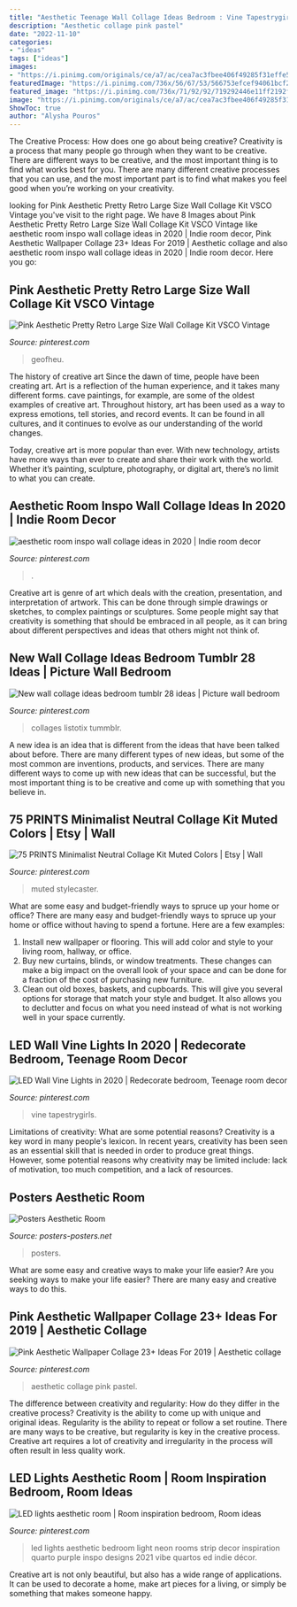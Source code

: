 ```yaml
---
title: "Aesthetic Teenage Wall Collage Ideas Bedroom : Vine Tapestrygirls"
description: "Aesthetic collage pink pastel"
date: "2022-11-10"
categories:
- "ideas"
tags: ["ideas"]
images:
- "https://i.pinimg.com/originals/ce/a7/ac/cea7ac3fbee406f49285f31effe5f3a1.jpg"
featuredImage: "https://i.pinimg.com/736x/56/67/53/566753efcef94061bcf27c506c95e38b.jpg"
featured_image: "https://i.pinimg.com/736x/71/92/92/719292446e11ff2192f78fb7589e8e11.jpg"
image: "https://i.pinimg.com/originals/ce/a7/ac/cea7ac3fbee406f49285f31effe5f3a1.jpg"
ShowToc: true
author: "Alysha Pouros"
---
```



The Creative Process: How does one go about being creative?
Creativity is a process that many people go through when they want to be creative. There are different ways to be creative, and the most important thing is to find what works best for you. There are many different creative processes that you can use, and the most important part is to find what makes you feel good when you’re working on your creativity.

	

		
looking for Pink Aesthetic Pretty Retro Large Size Wall Collage Kit VSCO Vintage you've visit to the right page. We have 8 Images about Pink Aesthetic Pretty Retro Large Size Wall Collage Kit VSCO Vintage like aesthetic room inspo wall collage ideas in 2020 | Indie room decor, Pink Aesthetic Wallpaper Collage 23+ Ideas For 2019 | Aesthetic collage and also aesthetic room inspo wall collage ideas in 2020 | Indie room decor. Here you go:
		
    
## Pink Aesthetic Pretty Retro Large Size Wall Collage Kit VSCO Vintage

<img loading=lazy src="https://i.pinimg.com/736x/74/68/13/746813f2e150560a6238d4234b968995.jpg" onerror="this.onerror=null;this.src='https://tse4.mm.bing.net/th?id=OIP.yatrgo3RJtpkaUsHt65gxwHaJ3&amp;pid=15.1';" alt="Pink Aesthetic Pretty Retro Large Size Wall Collage Kit VSCO Vintage">

_Source: pinterest.com_

>geofheu. 

	

The history of creative art
Since the dawn of time, people have been creating art. Art is a reflection of the human experience, and it takes many different forms. cave paintings, for example, are some of the oldest examples of creative art.
Throughout history, art has been used as a way to express emotions, tell stories, and record events. It can be found in all cultures, and it continues to evolve as our understanding of the world changes.

 Today, creative art is more popular than ever. With new technology, artists have more ways than ever to create and share their work with the world. Whether it’s painting, sculpture, photography, or digital art, there’s no limit to what you can create.

    
## Aesthetic Room Inspo Wall Collage Ideas In 2020 | Indie Room Decor

<img loading=lazy src="https://i.pinimg.com/736x/56/67/53/566753efcef94061bcf27c506c95e38b.jpg" onerror="this.onerror=null;this.src='https://tse2.mm.bing.net/th?id=OIP.8omlov4WTgBIxC2JIPEKUwHaN6&amp;pid=15.1';" alt="aesthetic room inspo wall collage ideas in 2020 | Indie room decor">

_Source: pinterest.com_

>. 

	

Creative art is genre of art which deals with the creation, presentation, and interpretation of artwork. This can be done through simple drawings or sketches, to complex paintings or sculptures. Some people might say that creativity is something that should be embraced in all people, as it can bring about different perspectives and ideas that others might not think of.

    
## New Wall Collage Ideas Bedroom Tumblr 28 Ideas | Picture Wall Bedroom

<img loading=lazy src="https://i.pinimg.com/736x/96/a6/8a/96a68ac2bde0a11827d58ea9b8b24add.jpg" onerror="this.onerror=null;this.src='https://tse2.mm.bing.net/th?id=OIP.3dDyoGSkxM267vdix6oReQAAAA&amp;pid=15.1';" alt="New wall collage ideas bedroom tumblr 28 ideas | Picture wall bedroom">

_Source: pinterest.com_

>collages listotix tummblr. 

	

A new idea is an idea that is different from the ideas that have been talked about before. There are many different types of new ideas, but some of the most common are inventions, products, and services. There are many different ways to come up with new ideas that can be successful, but the most important thing is to be creative and come up with something that you believe in.

    
## 75 PRINTS Minimalist Neutral Collage Kit Muted Colors | Etsy | Wall

<img loading=lazy src="https://i.pinimg.com/736x/08/85/ea/0885ea3fb0ba703d011f571aee1c5efe.jpg" onerror="this.onerror=null;this.src='https://tse2.mm.bing.net/th?id=OIP.gL5Xhw2_IC7E26UgKFSAwQHaLH&amp;pid=15.1';" alt="75 PRINTS Minimalist Neutral Collage Kit Muted Colors | Etsy | Wall">

_Source: pinterest.com_

>muted stylecaster. 

	

What are some easy and budget-friendly ways to spruce up your home or office?
There are many easy and budget-friendly ways to spruce up your home or office without having to spend a fortune. Here are a few examples: 
1. Install new wallpaper or flooring. This will add color and style to your living room, hallway, or office. 
2. Buy new curtains, blinds, or window treatments. These changes can make a big impact on the overall look of your space and can be done for a fraction of the cost of purchasing new furniture. 
3. Clean out old boxes, baskets, and cupboards. This will give you several options for storage that match your style and budget. It also allows you to declutter and focus on what you need instead of what is not working well in your space currently. 

    
## LED Wall Vine Lights In 2020 | Redecorate Bedroom, Teenage Room Decor

<img loading=lazy src="https://i.pinimg.com/736x/9e/a7/80/9ea780c76ef30c5967fe6cb9e1349438.jpg" onerror="this.onerror=null;this.src='https://tse4.mm.bing.net/th?id=OIP.lmYxUekAaAt6wEzSiJ8_QQHaH2&amp;pid=15.1';" alt="LED Wall Vine Lights in 2020 | Redecorate bedroom, Teenage room decor">

_Source: pinterest.com_

>vine tapestrygirls. 

	

Limitations of creativity: What are some potential reasons?
Creativity is a key word in many people's lexicon. In recent years, creativity has been seen as an essential skill that is needed in order to produce great things. However, some potential reasons why creativity may be limited include: lack of motivation, too much competition, and a lack of resources.

    
## Posters Aesthetic Room

<img loading=lazy src="https://i.pinimg.com/originals/ce/a7/ac/cea7ac3fbee406f49285f31effe5f3a1.jpg" onerror="this.onerror=null;this.src='https://tse3.mm.bing.net/th?id=OIP.quMIf6zXp6-Io2gZZbynWgHaJ4&amp;pid=15.1';" alt="Posters Aesthetic Room">

_Source: posters-posters.net_

>posters. 

	

What are some easy and creative ways to make your life easier?
Are you seeking ways to make your life easier? There are many easy and creative ways to do this.

    
## Pink Aesthetic Wallpaper Collage 23+ Ideas For 2019 | Aesthetic Collage

<img loading=lazy src="https://i.pinimg.com/736x/71/92/92/719292446e11ff2192f78fb7589e8e11.jpg" onerror="this.onerror=null;this.src='https://tse4.mm.bing.net/th?id=OIP.pZDbieEHz_YOvHxRbpS62wAAAA&amp;pid=15.1';" alt="Pink Aesthetic Wallpaper Collage 23+ Ideas For 2019 | Aesthetic collage">

_Source: pinterest.com_

>aesthetic collage pink pastel. 

	

The difference between creativity and regularity: How do they differ in the creative process?
Creativity is the ability to come up with unique and original ideas. Regularity is the ability to repeat or follow a set routine. There are many ways to be creative, but regularity is key in the creative process. Creative art requires a lot of creativity and irregularity in the process will often result in less quality work.

    
## LED Lights Aesthetic Room | Room Inspiration Bedroom, Room Ideas

<img loading=lazy src="https://i.pinimg.com/736x/7e/55/54/7e5554549040902325dc71431b794345.jpg" onerror="this.onerror=null;this.src='https://tse2.mm.bing.net/th?id=OIP.kRApk2jDSoJ-z6R4ulwASAHaJ3&amp;pid=15.1';" alt="LED lights aesthetic room | Room inspiration bedroom, Room ideas">

_Source: pinterest.com_

>led lights aesthetic bedroom light neon rooms strip decor inspiration quarto purple inspo designs 2021 vibe quartos ed indie décor. 

	

Creative art is not only beautiful, but also has a wide range of applications. It can be used to decorate a home, make art pieces for a living, or simply be something that makes someone happy.

